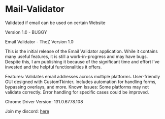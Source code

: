 # Mail-Validator
Validated if email can be used on certain Website

Version 1.0 - BUGGY

Email Validator - TheZ
Version 1.0

This is the initial release of the Email Validator application. While it contains many useful features, it is still a work-in-progress and may have bugs. Despite this, I am publishing it because of the significant time and effort I’ve invested and the helpful functionalities it offers.

Features:
Validates email addresses across multiple platforms.
User-friendly GUI designed with CustomTkinter.
Includes automation for handling forms, bypassing overlays, and more.
Known Issues:
Some platforms may not validate correctly.
Error handling for specific cases could be improved.


Chrome Driver Version: 131.0.6778.108


Join my discord: [here](https://discord.gg/zsGTqgnsmK)
